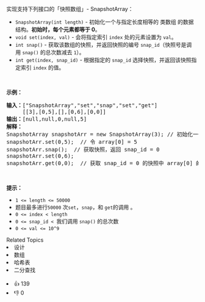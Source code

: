 <p>实现支持下列接口的「快照数组」-&nbsp;SnapshotArray：</p>

<ul> 
 <li><code>SnapshotArray(int length)</code>&nbsp;- 初始化一个与指定长度相等的 类数组 的数据结构。<strong>初始时，每个元素都等于</strong><strong>&nbsp;0</strong>。</li> 
 <li><code>void set(index, val)</code>&nbsp;- 会将指定索引&nbsp;<code>index</code>&nbsp;处的元素设置为&nbsp;<code>val</code>。</li> 
 <li><code>int snap()</code>&nbsp;- 获取该数组的快照，并返回快照的编号&nbsp;<code>snap_id</code>（快照号是调用&nbsp;<code>snap()</code>&nbsp;的总次数减去&nbsp;<code>1</code>）。</li> 
 <li><code>int get(index, snap_id)</code>&nbsp;- 根据指定的&nbsp;<code>snap_id</code>&nbsp;选择快照，并返回该快照指定索引 <code>index</code>&nbsp;的值。</li> 
</ul>

<p>&nbsp;</p>

<p><strong>示例：</strong></p>

<pre><strong>输入：</strong>["SnapshotArray","set","snap","set","get"]
     [[3],[0,5],[],[0,6],[0,0]]
<strong>输出：</strong>[null,null,0,null,5]
<strong>解释：
</strong>SnapshotArray snapshotArr = new SnapshotArray(3); // 初始化一个长度为 3 的快照数组
snapshotArr.set(0,5);  // 令 array[0] = 5
snapshotArr.snap();  // 获取快照，返回 snap_id = 0
snapshotArr.set(0,6);
snapshotArr.get(0,0);  // 获取 snap_id = 0 的快照中 array[0] 的值，返回 5</pre>

<p>&nbsp;</p>

<p><strong>提示：</strong></p>

<ul> 
 <li><code>1 &lt;= length&nbsp;&lt;= 50000</code></li> 
 <li>题目最多进行<code>50000</code> 次<code>set</code>，<code>snap</code>，和&nbsp;<code>get</code>的调用 。</li> 
 <li><code>0 &lt;= index&nbsp;&lt;&nbsp;length</code></li> 
 <li><code>0 &lt;=&nbsp;snap_id &lt;&nbsp;</code>我们调用&nbsp;<code>snap()</code>&nbsp;的总次数</li> 
 <li><code>0 &lt;=&nbsp;val &lt;= 10^9</code></li> 
</ul>

<div><div>Related Topics</div><div><li>设计</li><li>数组</li><li>哈希表</li><li>二分查找</li></div></div><br><div><li>👍 139</li><li>👎 0</li></div>